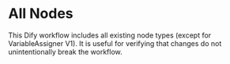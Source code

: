 # All Nodes

This Dify workflow includes all existing node types (except for VariableAssigner V1).
It is useful for verifying that changes do not unintentionally break the workflow.
